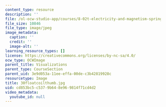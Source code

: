 ```yaml
---
content_type: resource
description: ''
file: /ol-ocw-studio-app/courses/8-02t-electricity-and-magnetism-spring-2005/cd853bc5c5379b648e969814f71cd4d2_30floatcoilthumb.jpg
file_size: 10846
file_type: image/jpeg
image_metadata:
  caption: ''
  credit: ''
  image-alt: ''
learning_resource_types: []
license: https://creativecommons.org/licenses/by-nc-sa/4.0/
ocw_type: OCWImage
parent_title: Visualizations
parent_type: CourseSection
parent_uid: 3e9d053a-11ee-effa-00de-c3b42819928c
resourcetype: Image
title: 30floatcoilthumb.jpg
uid: cd853bc5-c537-9b64-8e96-9814f71cd4d2
video_metadata:
  youtube_id: null
---
```

